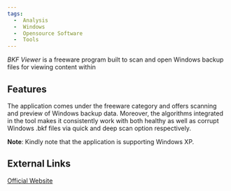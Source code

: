 ```yaml
---
tags:
  -  Analysis
  -  Windows
  -  Opensource Software
  -  Tools
---
```

*BKF Viewer* is a freeware program built to scan and open Windows backup
files for viewing content within

## Features

The application comes under the freeware category and offers scanning
and preview of Windows backup data. Moreover, the algorithms integrated
in the tool makes it consistently work with both healthy as well as
corrupt Windows .bkf files via quick and deep scan option respectively.

**Note**: Kindly note that the application is supporting Windows XP.

## External Links

[Official Website](http://www.systoolsgroup.com/)